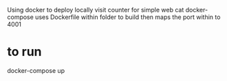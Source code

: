 Using docker to deploy locally visit counter for simple web
cat docker-compose uses Dockerfile within folder to build 
then maps the port within to 4001

# to run 
docker-compose up

